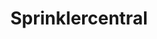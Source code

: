 ---
title: 'Sprinklercentral'
symbol_image: 'symbols/bl/24.svg'
weight: 24
card: true
card_color: 'bg-symbol-blue'
---